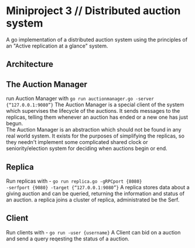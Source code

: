 # Miniproject 3 // Distributed auction system
A go implementation of a distributed auction system using the principles of an "Active replication at a glance" system.

## Architecture

## The Auction Manager
run Auction Manager with <code>go run auctionmanager.go -server {“127.0.0.1:9080”}</code>
The Auction Manager is a special client of the system which supervises the lifecycle of the auctions. It sends messages to the replicas, telling them whenever an auction has ended or a new one has just begun.  
The Auction Manager is an abstraction which should not be found in any real world system. It exists for the purposes of simplifying the replicas, so they needn't implement some complicated shared clock or seniority/election system for deciding when auctions begin or end.

## Replica
Run replicas with - <code>go run replica.go -gRPCport {8080} -serfport {9080} -target {“127.0.0.1:9080”}</code>
A replica stores data about a giving auction and can be queried, returning the information and status of an auction.
a replica joins a cluster of replica, administrated be the Serf.

## Client 
Run clients with - <code>go run -user {username}</code>
A Client can bid on a auction and send a query reqesting the status of a auction. 